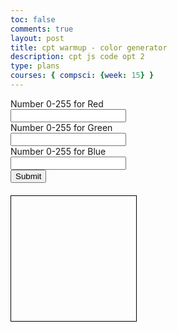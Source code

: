 ```yaml
---
toc: false
comments: true
layout: post
title: cpt warmup - color generator
description: cpt js code opt 2
type: plans
courses: { compsci: {week: 15} }
---
```






<html lang="en">
<head>
    <meta charset="UTF-8">
    <meta name="viewport" content="width=device-width, initial-scale=1.0">
    <title>Color Mixer</title>
    <style>
        #result {
            margin-top: 20px;
            width: 200px;
            height: 200px;
            border: 1px solid #000;
        }
    </style>
    <script>
        function translateColor(event) {
            event.preventDefault();
            // get input values
            var redValue = document.getElementById("redValue").value;
            var greenValue = document.getElementById("greenValue").value;
            var blueValue = document.getElementById("blueValue").value;
            // validate input values (must be between 0 and 255)
            if (!isValidInput(redValue) || !isValidInput(greenValue) || !isValidInput(blueValue)) {
                alert("Please enter valid numbers between 0 and 255.");
                return;
            }
            // convert inputs to binary
            var redBinary = decimalToBinary(redValue);
            var greenBinary = decimalToBinary(greenValue);
            var blueBinary = decimalToBinary(blueValue);
            // display binary output
            document.getElementById("result").innerHTML = `
                <p>Red: ${redBinary}</p>
                <p>Green: ${greenBinary}</p>
                <p>Blue: ${blueBinary}</p>
            `;
            // calculate the final color
            var finalColor = "rgb(" + redValue + "," + greenValue + "," + blueValue + ")";
            // display the final color
            document.getElementById("result").style.backgroundColor = finalColor;
        }
        function decimalToBinary(decimalValue) {
            return parseInt(decimalValue).toString(2);
        }
        function isValidInput(value) {
            return !isNaN(value) && parseInt(value) >= 0 && parseInt(value) <= 255;
        }
    </script>
</head>
<body>
    <form onsubmit="translateColor(event)">
        <label for="redValue">Number 0-255 for Red</label><br>
        <input type="number" id="redValue" name="redValue" required><br>
        <label for="greenValue">Number 0-255 for Green</label><br>
        <input type="number" id="greenValue" name="greenValue" required><br>
        <label for="blueValue">Number 0-255 for Blue</label><br>
        <input type="number" id="blueValue" name="blueValue" required><br>
        <input type="submit" value="Submit">
    </form>
    <div id="result"></div>

</body>
</html>
